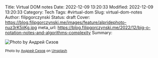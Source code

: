 Title: Virtual DOM notes
Date: 2022-12-09 13:20:33
Modified: 2022-12-09 13:20:33
Category: Tech
Tags: #virtual-dom
Slug: virtual-dom-notes
Author: filipgorczynski
Status: draft
Cover: https://blog.filipgorczynski.me/images/feature/alpridephoto-nuz3rK5iiKg.jpg
meta_url: https://blog.filipgorczynski.me/2022/12/big-o-notation-notes-and-algorithms-complexity
Summary: 

![Photo by Андрей Сизов](https://blog.filipgorczynski.me/images/feature/alpridephoto-nuz3rK5iiKg.jpg)



<small class="unsplash-reference">
    Photo by <a href="https://unsplash.com/@alpridephoto?utm_source=unsplash&utm_medium=referral&utm_content=creditCopyText">Андрей Сизов</a> on <a href="https://unsplash.com/?utm_source=unsplash&utm_medium=referral&utm_content=creditCopyText">Unsplash</a>
</span>